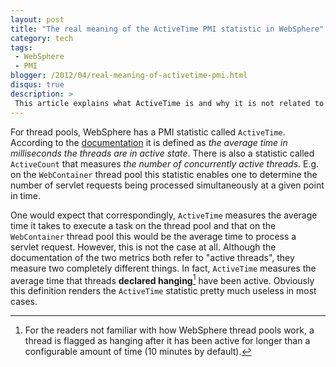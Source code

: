 ```yaml
---
layout: post
title: "The real meaning of the ActiveTime PMI statistic in WebSphere"
category: tech
tags:
 - WebSphere
 - PMI
blogger: /2012/04/real-meaning-of-activetime-pmi.html
disqus: true
description: >
 This article explains what ActiveTime is and why it is not related to ActiveCount.
---
```


For thread pools, WebSphere has a PMI statistic called `ActiveTime`. According to the [documentation][1]
it is defined as *the average time in milliseconds the threads are in active state*. There is also a
statistic called `ActiveCount` that measures *the number of concurrently active threads*. E.g. on the
`WebContainer` thread pool this statistic enables one to determine the number of servlet requests being
processed simultaneously at a given point in time.

One would expect that correspondingly, `ActiveTime` measures the average time it takes to execute a task
on the thread pool and that on the `WebContainer` thread pool this would be the average time to process
a servlet request. However, this is not the case at all. Although the documentation of the two metrics
both refer to "active threads", they measure two completely different things. In fact, `ActiveTime`
measures the average time that threads **declared hanging**[^1] have been active. Obviously this definition renders the
`ActiveTime` statistic pretty much useless in most cases.

[^1]: For the readers not familiar with how WebSphere thread pools work, a thread is flagged as hanging after it has
      been active for longer than a configurable amount of time (10 minutes by default).

[1]: http://publib.boulder.ibm.com/infocenter/wasinfo/v7r0/topic/com.ibm.websphere.nd.doc/info/ae/ae/rprf_datacounter9.html